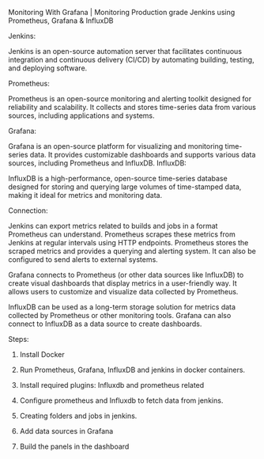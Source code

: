 Monitoring With Grafana | Monitoring Production grade Jenkins using Prometheus, Grafana & InfluxDB

Jenkins:

Jenkins is an open-source automation server that facilitates continuous integration and continuous delivery (CI/CD) by automating building, testing, and deploying software.


Prometheus:

Prometheus is an open-source monitoring and alerting toolkit designed for reliability and scalability. It collects and stores time-series data from various sources, including applications and systems.


Grafana:

Grafana is an open-source platform for visualizing and monitoring time-series data. It provides customizable dashboards and supports various data sources, including Prometheus and InfluxDB.
InfluxDB:

InfluxDB is a high-performance, open-source time-series database designed for storing and querying large volumes of time-stamped data, making it ideal for metrics and monitoring data.


Connection:

Jenkins can export metrics related to builds and jobs in a format Prometheus can understand. Prometheus scrapes these metrics from Jenkins at regular intervals using HTTP endpoints.
Prometheus stores the scraped metrics and provides a querying and alerting system. It can also be configured to send alerts to external systems.

Grafana connects to Prometheus (or other data sources like InfluxDB) to create visual dashboards that display metrics in a user-friendly way. It allows users to customize and visualize data collected by Prometheus.

InfluxDB can be used as a long-term storage solution for metrics data collected by Prometheus or other monitoring tools. Grafana can also connect to InfluxDB as a data source to create dashboards.



Steps:

1. Install Docker

2. Run Prometheus, Grafana, InfluxDB and jenkins in docker containers.

3. Install required plugins: Influxdb and prometheus related

4. Configure prometheus and Influxdb to fetch data from jenkins.

5. Creating folders and jobs in jenkins.

6. Add data sources in Grafana

7. Build the panels in the dashboard